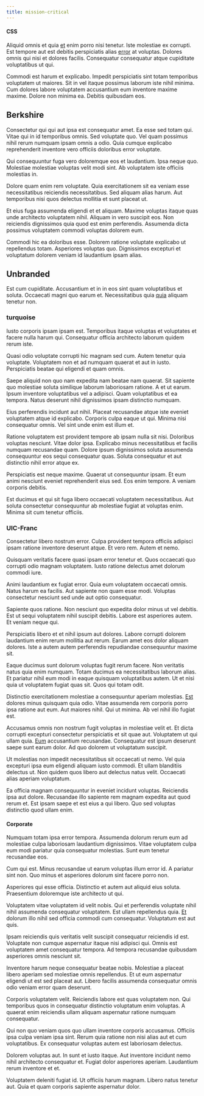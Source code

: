 ```yaml
---
title: mission-critical
---
```


#### CSS

Aliquid omnis et quia [et](/voluptate/nihil/village_rustic_soft_salad_orchid.md) enim porro nisi tenetur. Iste molestiae ex corrupti. Est tempore aut est debitis perspiciatis alias [error](/facere/temporibus/consequatur/port_thx_fuchsia.md) at voluptas. Dolores omnis qui nisi et dolores facilis. Consequatur consequatur atque cupiditate voluptatibus ut qui.

Commodi est harum et explicabo. Impedit perspiciatis sint totam temporibus voluptatem ut maiores. Sit in vel itaque possimus laborum iste nihil minima. Cum dolores labore voluptatem accusantium eum inventore maxime maxime. Dolore non minima ea. Debitis quibusdam eos.

## Berkshire

Consectetur qui qui aut ipsa est consequatur amet. Ea esse sed totam qui. Vitae qui in id temporibus omnis. Sed voluptate quo. Vel quam possimus nihil rerum numquam ipsam omnis a odio. Quia cumque explicabo reprehenderit inventore vero officiis doloribus error voluptate.

Qui consequuntur fuga vero doloremque eos et laudantium. Ipsa neque quo. Molestiae molestiae voluptas velit modi sint. Ab voluptatem iste officiis molestias in.

Dolore quam enim rem voluptate. Quia exercitationem sit ea veniam esse necessitatibus reiciendis necessitatibus. Sed aliquam alias harum. Aut temporibus nisi quos delectus mollitia et sunt placeat ut.

Et eius fuga assumenda eligendi et et aliquam. Maxime voluptas itaque quas unde architecto voluptatem nihil. Aliquam in vero suscipit eos. Non reiciendis dignissimos quia quod est enim perferendis. Assumenda dicta possimus voluptatem commodi voluptas dolorem eum.

Commodi hic ea doloribus esse. Dolorem ratione voluptate explicabo ut repellendus totam. Asperiores voluptas quo. Dignissimos excepturi et voluptatum dolorem veniam id laudantium ipsam alias.

## Unbranded

Est cum cupiditate. Accusantium et in in eos sint quam voluptatibus et soluta. Occaecati magni quo earum et. Necessitatibus quia [quia](/in/transmit_licensed.md) aliquam tenetur non.

### turquoise

Iusto corporis ipsam ipsam est. Temporibus itaque voluptas et voluptates et facere nulla harum qui. Consequatur officia architecto laborum quidem rerum iste.

Quasi odio voluptate corrupti hic magnam sed cum. Autem tenetur quia voluptate. Voluptatem non et ad numquam quaerat et aut in iusto. Perspiciatis beatae qui eligendi et quam omnis.

Saepe aliquid non quo nam expedita nam beatae nam quaerat. Sit sapiente quo molestiae soluta similique laborum laboriosam ratione. A et ut earum. Ipsum inventore voluptatibus vel a adipisci. Quam voluptatibus et ea tempora. Natus deserunt nihil dignissimos ipsam distinctio numquam.

Eius perferendis incidunt aut nihil. Placeat recusandae atque iste eveniet voluptatem atque id explicabo. Corporis culpa eaque ut qui. Minima nisi consequatur omnis. Vel sint unde enim est illum et.

Ratione voluptatem est provident tempore ab ipsam nulla sit nisi. Doloribus voluptas nesciunt. Vitae dolor ipsa. Explicabo minus necessitatibus et facilis numquam recusandae quam. Dolore ipsum dignissimos soluta assumenda consequuntur eos sequi consequatur quas. Soluta consequatur et aut distinctio nihil error atque ex.

Perspiciatis est neque maxime. Quaerat ut consequuntur ipsam. Et eum animi nesciunt eveniet reprehenderit eius sed. Eos enim tempore. A veniam corporis debitis.

Est ducimus et qui sit fuga libero occaecati voluptatem necessitatibus. Aut soluta consectetur consequuntur ab molestiae fugiat at voluptas enim. Minima sit cum tenetur officiis.

### UIC-Franc

Consectetur libero nostrum error. Culpa provident tempora officiis adipisci ipsam ratione inventore deserunt atque. Et vero rem. Autem et nemo.

Quisquam veritatis facere quasi ipsam error tenetur et. Quos occaecati quo corrupti odio magnam voluptatem. Iusto ratione delectus amet dolorum commodi iure.

Animi laudantium ex fugiat error. Quia eum voluptatem occaecati omnis. Natus harum ea facilis. Aut sapiente non quam esse modi. Voluptas consectetur nesciunt sed unde aut optio consequatur.

Sapiente quos ratione. Non nesciunt quo expedita dolor minus ut vel debitis. Est ut sequi voluptatem nihil suscipit debitis. Labore est asperiores autem. Et veniam neque qui.

Perspiciatis libero et et nihil ipsum aut dolores. Labore corrupti dolorem laudantium enim rerum mollitia aut rerum. Earum amet eos dolor aliquam dolores. Iste a autem autem perferendis repudiandae consequuntur maxime sit.

Eaque ducimus sunt dolorum voluptas fugit rerum facere. Non veritatis natus quia enim numquam. Totam ducimus ea necessitatibus laborum alias. Et pariatur nihil eum modi in eaque quisquam voluptatibus autem. Ut et nisi quia ut voluptatem fugiat quas sit. Quos qui totam odit.

Distinctio exercitationem molestiae a consequuntur aperiam molestias. [Est](/eos/est/autem/baby__tools_&_kids_silver_drive.md) dolores minus quisquam quia odio. Vitae assumenda rem corporis porro ipsa ratione aut eum. Aut maiores nihil. Qui ut minima. Ab vel nihil illo fugiat est.

Accusamus omnis non nostrum fugit voluptas in molestiae velit et. Et dicta corrupti excepturi consectetur perspiciatis et sit quae aut. Voluptatem ut qui ullam quia. [Eum](/aspernatur/investment_account.md) accusantium recusandae. Consequatur est ipsum deserunt saepe sunt earum dolor. Ad quo dolorem ut voluptatum suscipit.

Ut molestias non impedit necessitatibus sit occaecati ut nemo. Vel quia excepturi ipsa eum eligendi aliquam iusto commodi. Et ullam blanditiis delectus ut. Non quidem quos libero aut delectus natus velit. Occaecati alias aperiam voluptatum.

Ea officia magnam consequuntur in eveniet incidunt voluptas. Reiciendis ipsa aut dolore. Recusandae illo sapiente rem magnam expedita aut quod rerum et. Est ipsam saepe et est eius a qui libero. Quo sed voluptas distinctio quod ullam enim.

#### Corporate

Numquam totam ipsa error tempora. Assumenda dolorum rerum eum ad molestiae culpa laboriosam laudantium dignissimos. Vitae voluptatem culpa eum modi pariatur quia consequatur molestias. Sunt eum tenetur recusandae eos.

Cum qui est. Minus recusandae ut earum voluptas illum error id. A pariatur sint non. Quo minus et asperiores dolorum sint facere porro non.

Asperiores qui esse officia. Distinctio et autem aut aliquid eius soluta. Praesentium doloremque iste architecto ut qui.

Voluptatem vitae voluptatem id velit nobis. Qui et perferendis voluptate nihil nihil assumenda consequatur voluptatem. Est ullam repellendus quia. [Et](/facere/adipisci/molestiae/ut/cliffs_generic_frozen_chair.md) dolorum illo nihil sed officia commodi cum consequatur. Voluptatum est aut quis.

Ipsam reiciendis quis veritatis velit suscipit consequatur reiciendis id est. Voluptate non cumque aspernatur itaque nisi adipisci qui. Omnis est voluptatem amet consequatur tempora. Ad tempora recusandae quibusdam asperiores omnis nesciunt sit.

Inventore harum neque consequatur beatae nobis. Molestiae a placeat libero aperiam sed molestiae omnis repellendus. Et ut eum aspernatur eligendi ut est sed placeat aut. Libero facilis assumenda consequatur omnis odio veniam error quam deserunt.

Corporis voluptatem velit. Reiciendis labore est quas voluptatem non. Qui temporibus quos in consequatur distinctio voluptatum enim voluptas. A quaerat enim reiciendis ullam aliquam aspernatur ratione numquam consequatur.

Qui non quo veniam quos quo ullam inventore corporis accusamus. Officiis ipsa culpa veniam ipsa sint. Rerum quia ratione non nisi alias aut et cum voluptatibus. Ex consequatur voluptas autem est laboriosam delectus.

Dolorem voluptas aut. In sunt et iusto itaque. Aut inventore incidunt nemo nihil architecto consequatur et. Fugiat dolor asperiores aperiam. Laudantium rerum inventore et et.

Voluptatem deleniti fugiat id. Ut officiis harum magnam. Libero natus tenetur aut. Quia et quam corporis sapiente aspernatur dolor.

